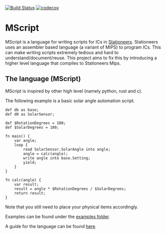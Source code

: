 [![Build Status](https://travis-ci.com/The127/MScript.svg?branch=master)](https://travis-ci.com/The127/MScript)
[![codecov](https://codecov.io/gh/The127/MScript/branch/master/graph/badge.svg)](https://codecov.io/gh/The127/MScript)

MScript
=======

MScript is a language for writing scripts for ICs in [Stationeers](https://store.steampowered.com/app/544550/Stationeers/).
Stationeers uses an assembler based language (a variant of MIPS) to program ICs.
This can make writing scripts extremely tedious and hard to understand/document/reuse.
This project aims to fix this by introducing a higher level language that compiles to Stationeers Mips.


The language (MScript)
----------------------

MScript is inspired by other high level (namely python, rust and c).

The following example is a basic solar angle automation script.
```
def db as base;
def d0 as SolarSensor;

def $RotationDegrees = 100;
def $SolarDegrees = 180;

fn main() {
    var angle;
    loop {
        read SolarSensor.SolarAngle into angle;
        angle = calc(angle);
        write angle into base.Setting;
        yield;
    }
}

fn calc(angle) {
    var result;
    result = angle * $RotationDegrees / $SolarDegrees;
    return result;
}
```
Note that you still need to place your physical items accordingly.

Examples can be found under the [examples folder](https://github.com/The127/MScript/tree/master/examples).

A guide for the language can be found [here](https://docs.google.com/document/d/1M8d57R9WbtqjTNA2tzuSM31L_ZZOvkGa2NnwqqJ3Cwk/edit?usp=sharing).
